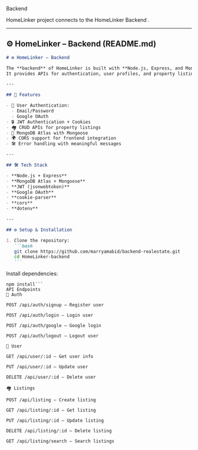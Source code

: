 Backend

HomeLinker project connects to the HomeLinker Backend
.

---

## ⚙️ HomeLinker – Backend (README.md)

````markdown
# ⚙️ HomeLinker – Backend

The **backend** of HomeLinker is built with **Node.js, Express, and MongoDB Atlas**.  
It provides APIs for authentication, user profiles, and property listings.

---

## 🚀 Features

- 👤 User Authentication:
  - Email/Password
  - Google OAuth
- 🔒 JWT Authentication + Cookies
- 🏘️ CRUD APIs for property listings
- 📡 MongoDB Atlas with Mongoose
- 🌍 CORS support for frontend integration
- 🛠️ Error handling with meaningful messages

---

## 🛠️ Tech Stack

- **Node.js + Express**
- **MongoDB Atlas + Mongoose**
- **JWT (jsonwebtoken)**
- **Google OAuth**
- **cookie-parser**
- **cors**
- **dotenv**

---

## ⚙️ Setup & Installation

1. Clone the repository:
   ```bash
   git clone https://github.com/marryamabid/backend-realestate.git
   cd HomeLinker-backend
   ```
````

Install dependencies:

````
npm install```
API Endpoints
🔑 Auth

POST /api/auth/signup – Register user

POST /api/auth/login – Login user

POST /api/auth/google – Google login

POST /api/auth/logout – Logout user

👤 User

GET /api/user/:id – Get user info

PUT /api/user/:id – Update user

DELETE /api/user/:id – Delete user

🏘️ Listings

POST /api/listing – Create listing

GET /api/listing/:id – Get listing

PUT /api/listing/:id – Update listing

DELETE /api/listing/:id – Delete listing

GET /api/listing/search – Search listings
````
